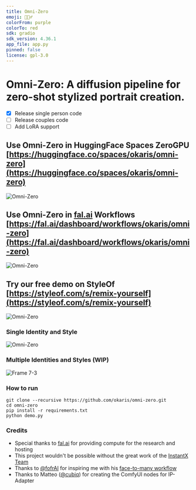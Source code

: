 ```yaml
---
title: Omni-Zero
emoji: 🧛🏻‍♂️
colorFrom: purple
colorTo: red
sdk: gradio
sdk_version: 4.36.1
app_file: app.py
pinned: false
license: gpl-3.0
---
```


# Omni-Zero: A diffusion pipeline for zero-shot stylized portrait creation. 
- [x] Release single person code
- [ ] Release couples code
- [ ] Add LoRA support

## Use Omni-Zero in HuggingFace Spaces ZeroGPU [https://huggingface.co/spaces/okaris/omni-zero](https://huggingface.co/spaces/okaris/omni-zero)
![Omni-Zero](https://github.com/okaris/omni-zero/assets/1448702/2ccbdf24-eb41-4a85-975e-af701fc4a879)

## Use Omni-Zero in [fal.ai](https://fal.ai) Workflows [https://fal.ai/dashboard/workflows/okaris/omni-zero](https://fal.ai/dashboard/workflows/okaris/omni-zero)
![Omni-Zero](https://github.com/okaris/omni-zero/assets/1448702/2ccbdf24-eb41-4a85-975e-af701fc4a879)

## Try our free demo on StyleOf [https://styleof.com/s/remix-yourself](https://styleof.com/s/remix-yourself)
![Omni-Zero](https://github.com/okaris/omni-zero/assets/1448702/2423a219-2191-4b6a-8e7b-43230e137cd7)

### Single Identity and Style
![Omni-Zero](https://github.com/okaris/omni-zero/assets/1448702/2c51fb77-a810-4c0a-9555-791a294455ca)

### Multiple Identities and Styles (WIP)
![Frame 7-3](https://github.com/okaris/omni-zero/assets/1448702/c5c20961-83bc-47f7-86ed-5948d5590f07)

### How to run
```
git clone --recursive https://github.com/okaris/omni-zero.git
cd omni-zero
pip install -r requirements.txt
python demo.py
```

### Credits
- Special thanks to [fal.ai](https://fal.ai) for providing compute for the research and hosting
- This project wouldn't be possible without the great work of the [InstantX Team](https://github.com/InstantID)
- Thanks to [@fofrAI](http://twitter.com/fofrAI) for inspiring me with his [face-to-many workflow](https://github.com/fofr/cog-face-to-many)
- Thanks to Matteo ([@cubiq](https://twitter.com/cubiq])) for creating the ComfyUI nodes for IP-Adapter
